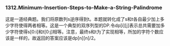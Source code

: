 ### 1312.Minimum-Insertion-Steps-to-Make-a-String-Palindrome

这是一道经典题。我们将原数列s逆序得到t。本题就转化成了s和t各自最少加上多少字符使得两者相等。这是一个典型的双序列型的DP.令dp[i][j]表示总共需要加多少字符使得s[0:i]和t[0:j]相等。注意，最终s和t为了实现相等，所加的字符个数应该是一样的，故返回的答案应该是dp[n][n]/2。
